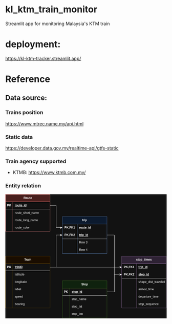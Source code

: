 # kl_ktm_train_monitor
Streamlit app for monitoring Malaysia's KTM train

# deployment:
https://kl-ktm-tracker.streamlit.app/


# Reference
## Data source:
### Trains position
https://www.mtrec.name.my/api.html

### Static data 
https://developer.data.gov.my/realtime-api/gtfs-static

### Train agency supported
- KTMB: https://www.ktmb.com.my/
### Entity relation
![kl_train_entity_relation](reference/database_entity_relation.png "data_base_entity_relation")


